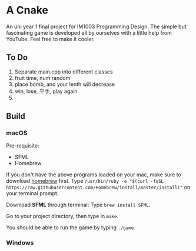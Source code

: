 # A Cnake

An uni year 1 final project for IM1003 Programming Design. The simple but fascinating game is developed all by ourselves with a little help from YouTube. Feel free to make it cooler. 

## To Do
1. Separate main.cpp into different classes
1. fruit time, num random
2. place bomb, and your lenth will decrease
3. win, lose, 平手, play again
4.

## Build
### macOS
Pre-requisite: 
+ SFML
+ Homebrew

If you don't have the above programs loaded on your mac, make sure to download [homebrew](https://brew.sh) first.
Type `/usr/bin/ruby -e "$(curl -fsSL https://raw.githubusercontent.com/Homebrew/install/master/install)"` on your terminal prompt. 

Download **SFML** through terminal: 
Type `brew install SFML`. 

Go to your project directory, then type in `make`.

You should be able to run the game by typing `./game`. 

### Windows 

